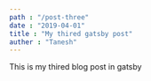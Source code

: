 ```yaml
---
path : "/post-three"
date : "2019-04-01"
title : "My thired gatsby post"
auther : "Tanesh"
---
```


This is my thired blog post in gatsby